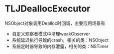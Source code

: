 # TLJDeallocExecutor
NSObject对象调用Dealloc时回调，主要应用场景有
 - 自定义观察者模式中清理weakObserver
 - 系统延迟执行导致的crash，相关的类：NSObject
 - 系统定时器导致的内存泄露，相关的类：NSTimer

